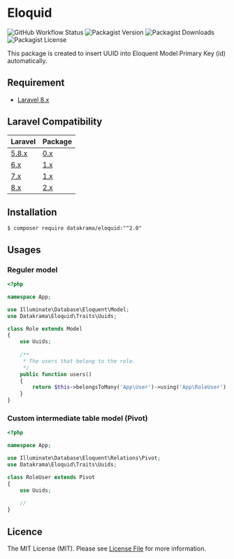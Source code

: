 # Eloquid

![GitHub Workflow Status](https://img.shields.io/github/workflow/status/datakrama/eloquid/CI?style=flat-square) ![Packagist Version](https://img.shields.io/packagist/v/datakrama/eloquid?style=flat-square) ![Packagist Downloads](https://img.shields.io/packagist/dm/datakrama/eloquid?style=flat-square) ![Packagist License](https://img.shields.io/packagist/l/datakrama/eloquid?style=flat-square)

This package is created to insert UUID into Eloquent Model Primary Key (id) automatically.

## Requirement

- [Laravel 8.x](https://github.com/laravel/framework "Laravel")

## Laravel Compatibility

|   Laravel                             | Package                                               |
| ------------------------------------- | ----------------------------------------------------- |
| [5.8.x](https://laravel.com/docs/5.8) | [0.x](https://github.com/datakrama/eloquid/tree/v0)   |
| [6.x](https://laravel.com/docs/6.x)   | [1.x](https://github.com/datakrama/eloquid/tree/v1)   |
| [7.x](https://laravel.com/docs/7.x)   | [1.x](https://github.com/datakrama/eloquid/tree/v1)   |
| [8.x](https://laravel.com/docs/8.x)   | [2.x](https://github.com/datakrama/eloquid/tree/v2)   |

## Installation

`$ composer require datakrama/eloquid:"^2.0"`

## Usages

### Reguler model

```php
<?php

namespace App;

use Illuminate\Database\Eloquent\Model;
use Datakrama\Eloquid\Traits\Uuids;

class Role extends Model
{
    use Uuids;
    
    /**
     * The users that belong to the role.
     */
    public function users()
    {
        return $this->belongsToMany('App\User')->using('App\RoleUser');
    }
}
```

### Custom intermediate table model (Pivot)

```php
<?php

namespace App;

use Illuminate\Database\Eloquent\Relations\Pivot;
use Datakrama\Eloquid\Traits\Uuids;

class RoleUser extends Pivot
{
    use Uuids;
    
    //
}
```

## Licence

The MIT License (MIT). Please see [License File](https://github.com/datakrama/eloquid/blob/master/LICENSE.md "License File") for more information.
